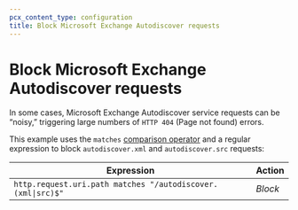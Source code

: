 ```yaml
---
pcx_content_type: configuration
title: Block Microsoft Exchange Autodiscover requests
---
```


# Block Microsoft Exchange Autodiscover requests

In some cases, Microsoft Exchange Autodiscover service requests can be “noisy,” triggering large numbers of `HTTP 404` (Page not found) errors.

This example uses the `matches` [comparison operator](/ruleset-engine/rules-language/operators/#comparison-operators) and a regular expression to block `autodiscover.xml` and `autodiscover.src` requests:

<table>
	<thead>
		<tr>
			<th>Expression</th>
			<th>Action</th>
		</tr>
	</thead>
	<tbody>
		<tr>
			<td>
				<code>http.request.uri.path matches "/autodiscover.(xml|src)$"</code>
			</td>
			<td>
				<em>Block</em>
			</td>
		</tr>
	</tbody>
</table>
